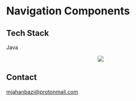 # Navigation Components
## Tech Stack

Java

<p align="center">
  <img  src="https://github.com/mahbubejahanbazi/navigation_components/blob/main/images/navigation_grapg.png.png" />


## Contact


mjahanbazi@protonmail.com